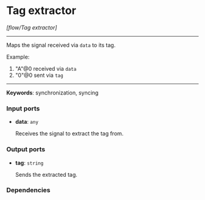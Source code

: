 # Tag extractor

_[flow/Tag extractor]_

---

Maps the signal received via `data` to its tag.  
  
Example:  
1. "A"@0 received via `data`  
2. "0"@0 sent via `tag`  

---

__Keywords__: synchronization, syncing

### Input ports

* __data__: ` any `


    Receives the signal to extract the tag from.  

### Output ports

* __tag__: ` string `


    Sends the extracted tag.  

### Dependencies




